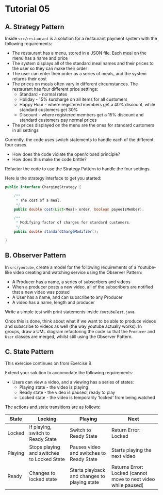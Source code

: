 # Tutorial 05

## A. Strategy Pattern

Inside `src/restaurant` is a solution for a restaurant payment system with the following requirements:

- The restaurant has a menu, stored in a JSON file. Each meal on the menu has a name and price
- The system displays all of the standard meal names and their prices to the user so they can make their order
- The user can enter their order as a series of meals, and the system returns their cost
- The prices on meals often vary in different circumstances. The restaurant has four different price settings:
  - Standard - normal rates
  - Holiday - 15% surcharge on all items for all customers
  - Happy Hour - where registered members get a 40% discount, while standard customers get 30%
  - Discount - where registered members get a 15% discount and standard customers pay normal prices
- The prices displayed on the menu are the ones for standard customers in all settings

Currently, the code uses switch statements to handle each of the different four cases.

- How does the code violate the open/closed principle?
- How does this make the code brittle?

Refactor the code to use the Strategy Pattern to handle the four settings.

Here is the strategy interface to get you started:

```java
public interface ChargingStrategy {

    /**
     * The cost of a meal.
     */
    public double cost(List<Meal> order, boolean payeeIsMember);

    /**
     * Modifying factor of charges for standard customers.
     */
    public double standardChargeModifier();

}
```

## B. Observer Pattern

In `src/youtube`, create a model for the following requirements of a Youtube-like video creating and watching service using the Observer Pattern:

- A Producer has a name, a series of subscribers and videos
- When a producer posts a new video, all of the subscribers are notified that a new video was posted
- A User has a name, and can subscribe to any Producer
- A video has a name, length and producer

Write a simple test with print statements inside `YoutubeTest.java`.

Once this is done, think about what if we want to be able to produce videos and subscribe to videos as well (the way youtube actually works). In groups, draw a UML diagram refactoring the code so that the `Producer` and `User` classes are merged, whilst still using the Observer Pattern.

## C. State Pattern

This exercise continues on from Exercise B.

Extend your solution to accomodate the following requirements:

- Users can view a video, and a viewing has a series of states:
  - Playing state - the video is playing
  - Ready state - the video is paused, ready to play
  - Locked state - the video is temporarily 'locked' from being watched

The actions and state transitions are as follows:

| State   | Locking                                    | Playing                                      | Next                                                           |
| ------- | ------------------------------------------ | -------------------------------------------- | -------------------------------------------------------------- |
| Locked  | If playing, switch to Ready State          | Switch to Ready State                        | Return Error: Locked                                           |
| Playing | Stops playing and switches to Locked State | Pauses video and switches to Ready State     | Starts playing the next video                                  |
| Ready   | Changes to locked state                    | Starts playback and changes to playing state | Returns Error: Locked (cannot move to next video while paused) |
